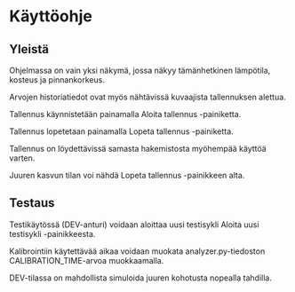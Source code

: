 # Käyttöohje

## Yleistä

Ohjelmassa on vain yksi näkymä, jossa näkyy tämänhetkinen lämpötila, kosteus ja pinnankorkeus.

Arvojen historiatiedot ovat myös nähtävissä kuvaajista tallennuksen alettua.

Tallennus käynnistetään painamalla Aloita tallennus -painiketta.

Tallennus lopetetaan painamalla Lopeta tallennus -painiketta.

Tallennus on löydettävissä samasta hakemistosta myöhempää käyttöä varten.

Juuren kasvun tilan voi nähdä Lopeta tallennus -painikkeen alta.

## Testaus

Testikäytössä (DEV-anturi) voidaan aloittaa uusi testisykli Aloita uusi testisykli -painikkeesta.

Kalibrointiin käytettävää aikaa voidaan muokata analyzer.py-tiedoston CALIBRATION_TIME-arvoa muokkaamalla.

DEV-tilassa on mahdollista simuloida juuren kohotusta nopealla tahdilla.
